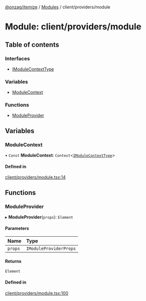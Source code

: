 [@onzag/itemize](../README.md) / [Modules](../modules.md) / client/providers/module

# Module: client/providers/module

## Table of contents

### Interfaces

- [IModuleContextType](../interfaces/client_providers_module.IModuleContextType.md)

### Variables

- [ModuleContext](client_providers_module.md#modulecontext)

### Functions

- [ModuleProvider](client_providers_module.md#moduleprovider)

## Variables

### ModuleContext

• `Const` **ModuleContext**: `Context`\<[`IModuleContextType`](../interfaces/client_providers_module.IModuleContextType.md)\>

#### Defined in

[client/providers/module.tsx:14](https://github.com/onzag/itemize/blob/59702dd5/client/providers/module.tsx#L14)

## Functions

### ModuleProvider

▸ **ModuleProvider**(`props`): `Element`

#### Parameters

| Name | Type |
| :------ | :------ |
| `props` | `IModuleProviderProps` |

#### Returns

`Element`

#### Defined in

[client/providers/module.tsx:100](https://github.com/onzag/itemize/blob/59702dd5/client/providers/module.tsx#L100)
